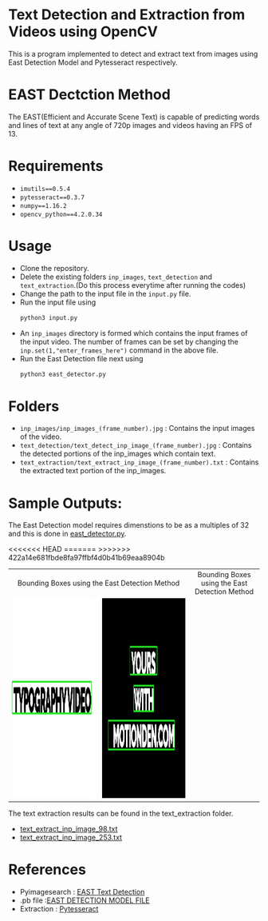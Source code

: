 # Text Detection and Extraction from Videos using OpenCV
This is a program implemented to detect and extract text from images using East Detection Model and Pytesseract respectively.

# EAST Dectction Method
The EAST(Efficient and Accurate Scene Text) is capable of predicting words and lines of text at any angle of 720p images and videos having an FPS of 13.

# Requirements
- ```imutils==0.5.4```
- ```pytesseract==0.3.7```
- ```numpy==1.16.2```
- ```opencv_python==4.2.0.34``` 

# Usage
- Clone the repository.
- Delete the existing folders ```inp_images```, ```text_detection``` and ```text_extraction```.(Do this process everytime after running the codes)
- Change the path to the input file in the ```input.py``` file.
- Run the input file using
    ```bash
    python3 input.py 
    ```
- An ```inp_images``` directory is formed which contains the input frames of the input video. The number of frames can be set by changing the ```inp.set(1,"enter_frames_here")``` command in the above file.
- Run the East Detection file next using
    ```bash
    python3 east_detector.py 
    ```
# Folders
- ```inp_images/inp_images_(frame_number).jpg``` : Contains the input images of the video.
- ```text_detection/text_detect_inp_image_(frame_number).jpg``` : Contains the detected portions of the inp_images which contain text.
- ```text_extraction/text_extract_inp_image_(frame_number).txt``` : Contains the extracted text portion of the inp_images.

# Sample Outputs:
The East Detection model requires dimenstions to be as a multiples of 32 and this is done in [east_detector.py](east_detector.py).
<table>
    <tr>
<<<<<<< HEAD
        <td colspan = "2" align = "center" > Bounding Boxes using the East Detection Method </td>
=======
        <td colspan = "2" align = "center" >Bounding Boxes using the East Detection Method </td>
>>>>>>> 422a14e681fbde8fa97ffbf4d0b41b69eaa8904b
    </tr>
    <tr>
        <td><img src="text_detection/text_detect_inp_image_98.jpg" height="400" width = "600"></td>
        <td><img src="text_detection/text_detect_inp_image_253.jpg" height="400" width = "600"></td>
    </tr>
 </table>

The text extraction results can be found in the text_extraction folder.
- [text_extract_inp_image_98.txt](text_extraction/text_extract_inp_image_98.txt)
- [text_extract_inp_image_253.txt](text_extraction/text_extract_inp_image_253.txt)



# References
 - Pyimagesearch : [EAST Text Detection](https://www.pyimagesearch.com/2018/08/20/opencv-text-detection-east-text-detector/)
 - .pb file :[EAST DETECTION MODEL FILE](https://github.com/oyyd/frozen_east_text_detection.pb)
 - Extraction : [Pytesseract](https://www.geeksforgeeks.org/text-detection-and-extraction-using-opencv-and-ocr/)
